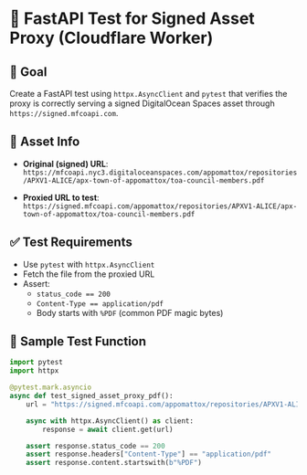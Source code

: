 # 🧪 FastAPI Test for Signed Asset Proxy (Cloudflare Worker)

## 🎯 Goal
Create a FastAPI test using `httpx.AsyncClient` and `pytest` that verifies the proxy is correctly serving a signed DigitalOcean Spaces asset through `https://signed.mfcoapi.com`.

## 📄 Asset Info

- **Original (signed) URL**:  
  `https://mfcoapi.nyc3.digitaloceanspaces.com/appomattox/repositories/APXV1-ALICE/apx-town-of-appomattox/toa-council-members.pdf`

- **Proxied URL to test**:  
  `https://signed.mfcoapi.com/appomattox/repositories/APXV1-ALICE/apx-town-of-appomattox/toa-council-members.pdf`

## ✅ Test Requirements

- Use `pytest` with `httpx.AsyncClient`
- Fetch the file from the proxied URL
- Assert:
  - `status_code == 200`
  - `Content-Type == application/pdf`
  - Body starts with `%PDF` (common PDF magic bytes)

## 🧪 Sample Test Function

```python
import pytest
import httpx

@pytest.mark.asyncio
async def test_signed_asset_proxy_pdf():
    url = "https://signed.mfcoapi.com/appomattox/repositories/APXV1-ALICE/apx-town-of-appomattox/toa-council-members.pdf"

    async with httpx.AsyncClient() as client:
        response = await client.get(url)

    assert response.status_code == 200
    assert response.headers["Content-Type"] == "application/pdf"
    assert response.content.startswith(b"%PDF")
```
